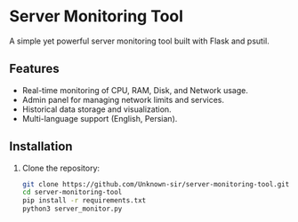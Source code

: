 # Server Monitoring Tool

A simple yet powerful server monitoring tool built with Flask and psutil.

## Features
- Real-time monitoring of CPU, RAM, Disk, and Network usage.
- Admin panel for managing network limits and services.
- Historical data storage and visualization.
- Multi-language support (English, Persian).

## Installation
1. Clone the repository:
   ```bash
   git clone https://github.com/Unknown-sir/server-monitoring-tool.git
   cd server-monitoring-tool
   pip install -r requirements.txt
   python3 server_monitor.py
